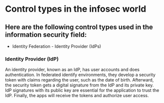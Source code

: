 <h1>Control types in the infosec world</h1>

<h2>Here are the following control types used in the information security field:</h2>
<ul>
  <li>Identity Federation - Identity Provider (IdPs)</li>
</ul>

<h3>Identity Provider (IdP)</h3>
<p>An identity provider, known as an IdP, has user accounts and does authentication. In federated identify environments, they develop a security token with claims regarding the user, such as the date of birth. Afterward, the security token gets a digital signature from the IdP and its private key. IdP signatures with its public key are essential for the application to trust the IdP. Finally, the apps will receive the tokens and authorize user access. </p>
